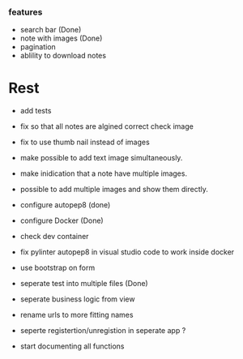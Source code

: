 
### features

- search bar (Done)
- note with images (Done)
- pagination
- ablility to download notes

# Rest

- add tests
- fix so that all notes are algined correct check image
- fix to use thumb nail instead of images
- make possible to add text image simultaneously.
- make inidication that a note have multiple images.

- possible to add multiple images and show them directly.

- configure autopep8 (done)

- configure Docker (Done)
- check dev container
- fix pylinter autopep8 in visual studio code to work inside docker

- use bootstrap on form

- seperate test into multiple files (Done)

- seperate business logic from view
- rename urls to more fitting names
- seperte registertion/unregistion in seperate app ?
- start documenting all functions
